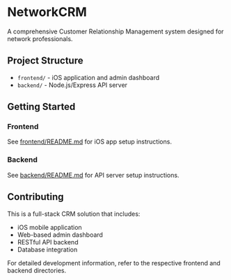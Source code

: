 # NetworkCRM

A comprehensive Customer Relationship Management system designed for network professionals.

## Project Structure

- `frontend/` - iOS application and admin dashboard
- `backend/` - Node.js/Express API server

## Getting Started

### Frontend
See [frontend/README.md](./frontend/README.md) for iOS app setup instructions.

### Backend
See [backend/README.md](./backend/README.md) for API server setup instructions.

## Contributing

This is a full-stack CRM solution that includes:
- iOS mobile application
- Web-based admin dashboard
- RESTful API backend
- Database integration

For detailed development information, refer to the respective frontend and backend directories.